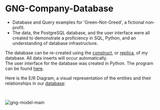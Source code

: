 # GNG-Company-Database
- Database and Query examples for 'Green-Not-Greed', a fictional non-profit. <br>
- The data, the PostgreSQL database, and the user interface were all created to demonstrate a proficiency in SQL, Python, and an understanding of database infrastructure. <br>

The database can be re-created using the [construct](https://github.com/NeddTheRedd/GNG-Company-Database/blob/main/gng-construct.sql), or [replica](https://github.com/NeddTheRedd/GNG-Company-Database/blob/main/gng_dump.sql), of my database. All data inserts will occur automatically. <br>
The user interface for the database was created in Python. The program can be found [here](https://github.com/NeddTheRedd/GNG-Company-Database/blob/main/gng.py). <br>

Here is the E/R Diagram, a visual representation of the entities and their relationships in our [database](https://github.com/NeddTheRedd/GNG-Company-Database/blob/main/gng-construct.sql):

<br>

![gng-model-main](https://github.com/NeddTheRedd/GNG-Company-Database/assets/153869055/f05baa56-2ef2-447e-b93c-62d991b7f444)
